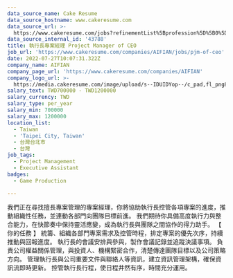 ```yaml
---
data_source_name: Cake Resume
data_source_hostname: www.cakeresume.com
data_source_url: >-
  https://www.cakeresume.com/jobs?refinementList%5Bprofession%5D%5B0%5D=game-production&range%5Bsalary_range%5D%5Bmin%5D=100000
data_source_internal_id: '43788'
title: 執行長專案經理 Project Manager of CEO
job_url: 'https://www.cakeresume.com/companies/AIFIAN/jobs/pjm-of-ceo'
date: 2022-07-27T10:07:31.322Z
company_name: AIFIAN
company_page_url: 'https://www.cakeresume.com/companies/AIFIAN'
company_logo_url: >-
  https://media.cakeresume.com/image/upload/s--IDUIDYop--/c_pad,fl_png8,h_200,w_200/v1693969431/l9pjk7cboxh93czqjovq.png
salary_text: TWD700000 - TWD1200000
salary_currency: TWD
salary_type: per_year
salary_min: 700000
salary_max: 1200000
location_list:
  - Taiwan
  - 'Taipei City, Taiwan'
  - 台灣台北市
  - 台灣
job_tags:
  - Project Management
  - Executive Assistant
badges:
  - Game Production

---
```


我們正在尋找擅長專案管理的專案經理，你將協助執行長控管各項專案的進度，推動組織性任務，並連動各部門向團隊目標前進。 我們期待你具備高度執行力與整合能力，在快節奏中保持靈活應變，成為執行長與團隊之間協作的得力助手。 【 你的任務 】 統籌、組織各部門專案需求及控管時程，排定專案的優先次序，持續推動與回報進度。 執行長的會議安排與參與，製作會議記錄並追蹤決議事項。 負責公司權益關係管理，與投資人、機構緊密合作，清楚傳達團隊目標以及公司策略方向。 管理執行長與公司重要文件與聯絡人等資訊，建立資訊管理架構，確保資訊流即時更新。 控管執行長行程，使日程井然有序，時間充分運用。